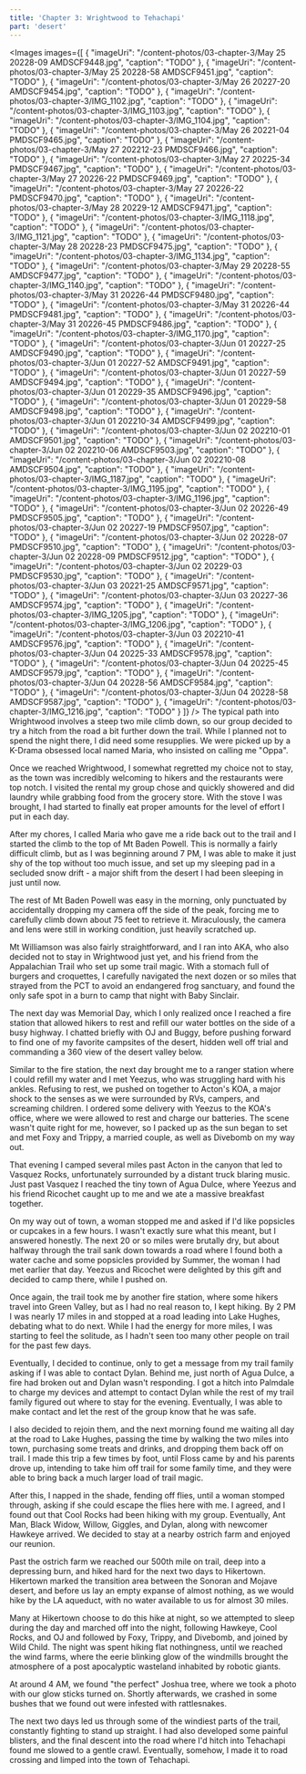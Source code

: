 ```yaml
---
title: 'Chapter 3: Wrightwood to Tehachapi'
part: 'desert'
---
```


<script lang="ts">
import Images from '$lib/components/Images.svelte';
</script>

<Images images={[
{
"imageUri": "/content-photos/03-chapter-3/May 25 20228-09 AMDSCF9448.jpg",
"caption": "TODO"
},
{
"imageUri": "/content-photos/03-chapter-3/May 25 20228-58 AMDSCF9451.jpg",
"caption": "TODO"
},
{
"imageUri": "/content-photos/03-chapter-3/May 26 20227-20 AMDSCF9454.jpg",
"caption": "TODO"
},
{
"imageUri": "/content-photos/03-chapter-3/IMG_1102.jpg",
"caption": "TODO"
},
{
"imageUri": "/content-photos/03-chapter-3/IMG_1103.jpg",
"caption": "TODO"
},
{
"imageUri": "/content-photos/03-chapter-3/IMG_1104.jpg",
"caption": "TODO"
},
{
"imageUri": "/content-photos/03-chapter-3/May 26 20221-04 PMDSCF9465.jpg",
"caption": "TODO"
},
{
"imageUri": "/content-photos/03-chapter-3/May 27 202212-23 PMDSCF9466.jpg",
"caption": "TODO"
},
{
"imageUri": "/content-photos/03-chapter-3/May 27 20225-34 PMDSCF9467.jpg",
"caption": "TODO"
},
{
"imageUri": "/content-photos/03-chapter-3/May 27 20226-22 PMDSCF9469.jpg",
"caption": "TODO"
},
{
"imageUri": "/content-photos/03-chapter-3/May 27 20226-22 PMDSCF9470.jpg",
"caption": "TODO"
},
{
"imageUri": "/content-photos/03-chapter-3/May 28 20229-12 AMDSCF9471.jpg",
"caption": "TODO"
},
{
"imageUri": "/content-photos/03-chapter-3/IMG_1118.jpg",
"caption": "TODO"
},
{
"imageUri": "/content-photos/03-chapter-3/IMG_1121.jpg",
"caption": "TODO"
},
{
"imageUri": "/content-photos/03-chapter-3/May 28 20228-23 PMDSCF9475.jpg",
"caption": "TODO"
},
{
"imageUri": "/content-photos/03-chapter-3/IMG_1134.jpg",
"caption": "TODO"
},
{
"imageUri": "/content-photos/03-chapter-3/May 29 20228-55 AMDSCF9477.jpg",
"caption": "TODO"
},
{
"imageUri": "/content-photos/03-chapter-3/IMG_1140.jpg",
"caption": "TODO"
},
{
"imageUri": "/content-photos/03-chapter-3/May 31 20226-44 PMDSCF9480.jpg",
"caption": "TODO"
},
{
"imageUri": "/content-photos/03-chapter-3/May 31 20226-44 PMDSCF9481.jpg",
"caption": "TODO"
},
{
"imageUri": "/content-photos/03-chapter-3/May 31 20226-45 PMDSCF9486.jpg",
"caption": "TODO"
},
{
"imageUri": "/content-photos/03-chapter-3/IMG_1170.jpg",
"caption": "TODO"
},
{
"imageUri": "/content-photos/03-chapter-3/Jun 01 20227-25 AMDSCF9490.jpg",
"caption": "TODO"
},
{
"imageUri": "/content-photos/03-chapter-3/Jun 01 20227-52 AMDSCF9491.jpg",
"caption": "TODO"
},
{
"imageUri": "/content-photos/03-chapter-3/Jun 01 20227-59 AMDSCF9494.jpg",
"caption": "TODO"
},
{
"imageUri": "/content-photos/03-chapter-3/Jun 01 20229-35 AMDSCF9496.jpg",
"caption": "TODO"
},
{
"imageUri": "/content-photos/03-chapter-3/Jun 01 20229-58 AMDSCF9498.jpg",
"caption": "TODO"
},
{
"imageUri": "/content-photos/03-chapter-3/Jun 01 202210-34 AMDSCF9499.jpg",
"caption": "TODO"
},
{
"imageUri": "/content-photos/03-chapter-3/Jun 02 202210-01 AMDSCF9501.jpg",
"caption": "TODO"
},
{
"imageUri": "/content-photos/03-chapter-3/Jun 02 202210-06 AMDSCF9503.jpg",
"caption": "TODO"
},
{
"imageUri": "/content-photos/03-chapter-3/Jun 02 202210-08 AMDSCF9504.jpg",
"caption": "TODO"
},
{
"imageUri": "/content-photos/03-chapter-3/IMG_1187.jpg",
"caption": "TODO"
},
{
"imageUri": "/content-photos/03-chapter-3/IMG_1195.jpg",
"caption": "TODO"
},
{
"imageUri": "/content-photos/03-chapter-3/IMG_1196.jpg",
"caption": "TODO"
},
{
"imageUri": "/content-photos/03-chapter-3/Jun 02 20226-49 PMDSCF9505.jpg",
"caption": "TODO"
},
{
"imageUri": "/content-photos/03-chapter-3/Jun 02 20227-19 PMDSCF9507.jpg",
"caption": "TODO"
},
{
"imageUri": "/content-photos/03-chapter-3/Jun 02 20228-07 PMDSCF9510.jpg",
"caption": "TODO"
},
{
"imageUri": "/content-photos/03-chapter-3/Jun 02 20228-09 PMDSCF9512.jpg",
"caption": "TODO"
},
{
"imageUri": "/content-photos/03-chapter-3/Jun 02 20229-03 PMDSCF9530.jpg",
"caption": "TODO"
},
{
"imageUri": "/content-photos/03-chapter-3/Jun 03 20221-25 AMDSCF9571.jpg",
"caption": "TODO"
},
{
"imageUri": "/content-photos/03-chapter-3/Jun 03 20227-36 AMDSCF9574.jpg",
"caption": "TODO"
},
{
"imageUri": "/content-photos/03-chapter-3/IMG_1205.jpg",
"caption": "TODO"
},
{
"imageUri": "/content-photos/03-chapter-3/IMG_1206.jpg",
"caption": "TODO"
},
{
"imageUri": "/content-photos/03-chapter-3/Jun 03 202210-41 AMDSCF9576.jpg",
"caption": "TODO"
},
{
"imageUri": "/content-photos/03-chapter-3/Jun 04 20225-33 AMDSCF9578.jpg",
"caption": "TODO"
},
{
"imageUri": "/content-photos/03-chapter-3/Jun 04 20225-45 AMDSCF9579.jpg",
"caption": "TODO"
},
{
"imageUri": "/content-photos/03-chapter-3/Jun 04 20228-56 AMDSCF9584.jpg",
"caption": "TODO"
},
{
"imageUri": "/content-photos/03-chapter-3/Jun 04 20228-58 AMDSCF9587.jpg",
"caption": "TODO"
},
{
"imageUri": "/content-photos/03-chapter-3/IMG_1216.jpg",
"caption": "TODO"
}
]} />
The typical path into Wrightwood involves a steep two mile climb down, so our group decided to try a hitch from the road
a bit further down the trail. While I planned not to spend the night there, I did need some resupplies. We were picked
up by a K-Drama obsessed local named Maria, who insisted on calling me "Oppa".

Once we reached Wrightwood, I somewhat regretted my choice not to stay, as the town was incredibly welcoming to hikers
and the restaurants were top notch. I visited the rental my group chose and quickly showered and did laundry while
grabbing food from the grocery store. With the stove I was brought, I had started to finally eat proper amounts for the
level of effort I put in each day.

After my chores, I called Maria who gave me a ride back out to the trail and I started the climb to the top of Mt Baden
Powell. This is normally a fairly difficult climb, but as I was beginning around 7 PM, I was able to make it just shy of
the top without too much issue, and set up my sleeping pad in a secluded snow drift - a major shift from the desert I
had been sleeping in just until now.

The rest of Mt Baden Powell was easy in the morning, only punctuated by accidentally dropping my camera off the side of
the peak, forcing me to carefully climb down about 75 feet to retrieve it. Miraculously, the camera and lens were still
in working condition, just heavily scratched up.

Mt Williamson was also fairly straightforward, and I ran into AKA, who also decided not to stay in Wrightwood just yet,
and his friend from the Appalachian Trail who set up some trail magic. With a stomach full of burgers and croquettes, I
carefully navigated the next dozen or so miles that strayed from the PCT to avoid an endangered frog sanctuary, and
found the only safe spot in a burn to camp that night with Baby Sinclair.

The next day was Memorial Day, which I only realized once I reached a fire station that allowed hikers to rest and
refill our water bottles on the side of a busy highway. I chatted briefly with OJ and Buggy, before pushing forward to
find one of my favorite campsites of the desert, hidden well off trial and commanding a 360 view of the desert valley
below.

Similar to the fire station, the next day brought me to a ranger station where I could refill my water and I met Yeezus,
who was struggling hard with his ankles. Refusing to rest, we pushed on together to Acton's KOA, a major shock to the
senses as we were surrounded by RVs, campers, and screaming children. I ordered some delivery with Yeezus to the KOA's
office, where we were allowed to rest and charge our batteries. The scene wasn't quite right for me, however, so I
packed up as the sun began to set and met Foxy and Trippy, a married couple, as well as Divebomb on my way out.

That evening I camped several miles past Acton in the canyon that led to Vasquez Rocks, unfortunately surrounded by a
distant truck blaring music. Just past Vasquez I reached the tiny town of Agua Dulce, where Yeezus and his friend
Ricochet caught up to me and we ate a massive breakfast together.

On my way out of town, a woman stopped me and asked if I'd like popsicles or cupcakes in a few hours. I wasn't exactly
sure what this meant, but I answered honestly. The next 20 or so miles were brutally dry, but about halfway through the
trail sank down towards a road where I found both a water cache and some popsicles provided by Summer, the woman I had
met earlier that day. Yeezus and Ricochet were delighted by this gift and decided to camp there, while I pushed on.

Once again, the trail took me by another fire station, where some hikers travel into Green Valley, but as I had no real
reason to, I kept hiking. By 2 PM I was nearly 17 miles in and stopped at a road leading into Lake Hughes, debating what
to do next. While I had the energy for more miles, I was starting to feel the solitude, as I hadn't seen too many other
people on trail for the past few days.

Eventually, I decided to continue, only to get a message from my trail family asking if I was able to contact Dylan.
Behind me, just north of Agua Dulce, a fire had broken out and Dylan wasn't responding. I got a hitch into Palmdale to
charge my devices and attempt to contact Dylan while the rest of my trail family figured out where to stay for the
evening. Eventually, I was able to make contact and let the rest of the group know that he was safe.

I also decided to rejoin them, and the next morning found me waiting all day at the road to Lake Hughes, passing the
time by walking the two miles into town, purchasing some treats and drinks, and dropping them back off on trail. I made
this trip a few times by foot, until Floss came by and his parents drove up, intending to take him off trail for some
family time, and they were able to bring back a much larger load of trail magic.

After this, I napped in the shade, fending off flies, until a woman stomped through, asking if she could escape the
flies here with me. I agreed, and I found out that Cool Rocks had been hiking with my group. Eventually, Ant Man, Black
Widow, Willow, Giggles, and Dylan, along with newcomer Hawkeye arrived. We decided to stay at a nearby ostrich farm and
enjoyed our reunion.

Past the ostrich farm we reached our 500th mile on trail, deep into a depressing burn, and hiked hard for the next two
days to Hikertown. Hikertown marked the transition area between the Sonoran and Mojave desert, and before us lay an
empty expanse of almost nothing, as we would hike by the LA aqueduct, with no water available to us for almost 30 miles.

Many at Hikertown choose to do this hike at night, so we attempted to sleep during the day and marched off into the
night, following Hawkeye, Cool Rocks, and OJ and followed by Foxy, Trippy, and Divebomb, and joined by Wild Child. The
night was spent hiking flat nothingness, until we reached the wind farms, where the eerie blinking glow of the windmills
brought the atmosphere of a post apocalyptic wasteland inhabited by robotic giants.

At around 4 AM, we found "the perfect" Joshua tree, where we took a photo with our glow sticks turned on. Shortly
afterwards, we crashed in some bushes that we found out were infested with rattlesnakes.

The next two days led us through some of the windiest parts of the trail, constantly fighting to stand up straight. I
had also developed some painful blisters, and the final descent into the road where I'd hitch into Tehachapi found me
slowed to a gentle crawl. Eventually, somehow, I made it to road crossing and limped into the town of Tehachapi.
